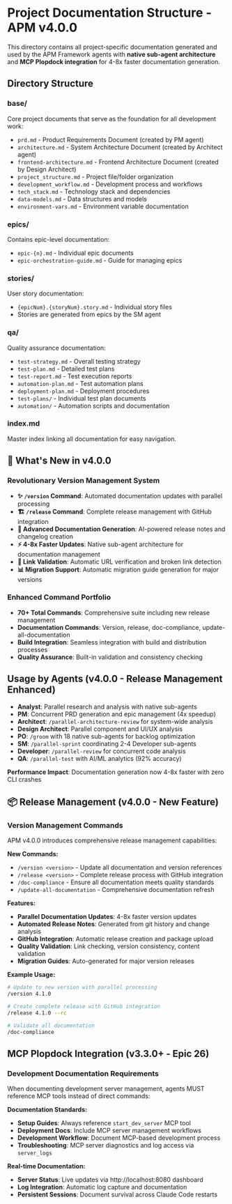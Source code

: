 # Project Documentation Structure - APM v4.0.0

This directory contains all project-specific documentation generated and used by the APM Framework agents with **native sub-agent architecture** and **MCP Plopdock integration** for 4-8x faster documentation generation.

## Directory Structure

### base/
Core project documents that serve as the foundation for all development work:
- `prd.md` - Product Requirements Document (created by PM agent)
- `architecture.md` - System Architecture Document (created by Architect agent)
- `frontend-architecture.md` - Frontend Architecture Document (created by Design Architect)
- `project_structure.md` - Project file/folder organization
- `development_workflow.md` - Development process and workflows
- `tech_stack.md` - Technology stack and dependencies
- `data-models.md` - Data structures and models
- `environment-vars.md` - Environment variable documentation

### epics/
Contains epic-level documentation:
- `epic-{n}.md` - Individual epic documents
- `epic-orchestration-guide.md` - Guide for managing epics

### stories/
User story documentation:
- `{epicNum}.{storyNum}.story.md` - Individual story files
- Stories are generated from epics by the SM agent

### qa/
Quality assurance documentation:
- `test-strategy.md` - Overall testing strategy
- `test-plan.md` - Detailed test plans
- `test-report.md` - Test execution reports
- `automation-plan.md` - Test automation plans
- `deployment-plan.md` - Deployment procedures
- `test-plans/` - Individual test plan documents
- `automation/` - Automation scripts and documentation

### index.md
Master index linking all documentation for easy navigation.

## 🚀 What's New in v4.0.0

### Revolutionary Version Management System
- **✨ `/version` Command**: Automated documentation updates with parallel processing
- **🏗️ `/release` Command**: Complete release management with GitHub integration
- **📝 Advanced Documentation Generation**: AI-powered release notes and changelog creation
- **⚡ 4-8x Faster Updates**: Native sub-agent architecture for documentation management
- **🔗 Link Validation**: Automatic URL verification and broken link detection
- **📊 Migration Support**: Automatic migration guide generation for major versions

### Enhanced Command Portfolio
- **70+ Total Commands**: Comprehensive suite including new release management
- **Documentation Commands**: Version, release, doc-compliance, update-all-documentation
- **Build Integration**: Seamless integration with build and distribution processes
- **Quality Assurance**: Built-in validation and consistency checking

## Usage by Agents (v4.0.0 - Release Management Enhanced)

- **Analyst**: Parallel research and analysis with native sub-agents
- **PM**: Concurrent PRD generation and epic management (4x speedup)
- **Architect**: `/parallel-architecture-review` for system-wide analysis
- **Design Architect**: Parallel component and UI/UX analysis
- **PO**: `/groom` with 18 native sub-agents for backlog optimization
- **SM**: `/parallel-sprint` coordinating 2-4 Developer sub-agents
- **Developer**: `/parallel-review` for concurrent code analysis
- **QA**: `/parallel-test` with AI/ML analytics (92% accuracy)

**Performance Impact**: Documentation generation now 4-8x faster with zero CLI crashes

## 📦 Release Management (v4.0.0 - New Feature)

### Version Management Commands

APM v4.0.0 introduces comprehensive release management capabilities:

**New Commands:**
- `/version <version>` - Update all documentation and version references
- `/release <version>` - Complete release process with GitHub integration
- `/doc-compliance` - Ensure all documentation meets quality standards
- `/update-all-documentation` - Comprehensive documentation refresh

**Features:**
- **Parallel Documentation Updates**: 4-8x faster version updates
- **Automated Release Notes**: Generated from git history and change analysis
- **GitHub Integration**: Automatic release creation and package upload
- **Quality Validation**: Link checking, version consistency, content validation
- **Migration Guides**: Auto-generated for major version releases

**Example Usage:**
```bash
# Update to new version with parallel processing
/version 4.1.0

# Create complete release with GitHub integration
/release 4.1.0 --rc

# Validate all documentation
/doc-compliance
```

## MCP Plopdock Integration (v3.3.0+ - Epic 26)

### Development Documentation Requirements

When documenting development server management, agents MUST reference MCP tools instead of direct commands:

**Documentation Standards:**
- **Setup Guides**: Always reference `start_dev_server` MCP tool
- **Deployment Docs**: Include MCP server management workflows
- **Development Workflow**: Document MCP-based development process
- **Troubleshooting**: MCP server diagnostics and log access via `server_logs`

**Real-time Documentation:**
- **Server Status**: Live updates via http://localhost:8080 dashboard
- **Log Integration**: Automatic log capture and documentation
- **Persistent Sessions**: Document survival across Claude Code restarts

